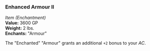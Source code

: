 ### Enhanced Armour II
*Item (Enchantment)*  
**Value:** 3600 GP  
**Weight:** 2 lbs.  
**Enchants:** "Armour"  

The "Enchanted" "Armour" grants an additional `+2` bonus to your *AC*.
